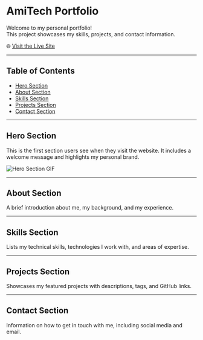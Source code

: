 # AmiTech Portfolio

Welcome to my personal portfolio!  
This project showcases my skills, projects, and contact information.  

🌐 [Visit the Live Site](https://amitech-portfolio.netlify.app/)

---

## Table of Contents

- [Hero Section](#hero-section)
- [About Section](#about-section)
- [Skills Section](#skills-section)
- [Projects Section](#projects-section)
- [Contact Section](#contact-section)

---

## Hero Section

This is the first section users see when they visit the website. It includes a welcome message and highlights my personal brand.

![Hero Section GIF](public/readme%20screenshots/hero.gif)

---

## About Section

A brief introduction about me, my background, and my experience.

---

## Skills Section

Lists my technical skills, technologies I work with, and areas of expertise.

---

## Projects Section

Showcases my featured projects with descriptions, tags, and GitHub links.

---

## Contact Section

Information on how to get in touch with me, including social media and email.


